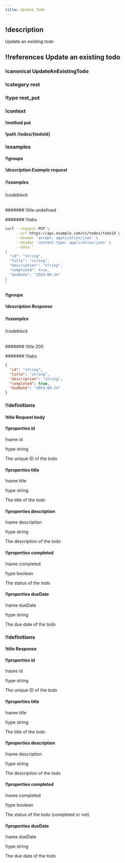 ```yaml
---
title: Update Todo
---
```

## !description


Update an existing todo


## !!references Update an existing todo

### !canonical UpdateAnExistingTodo

### !category rest

### !type rest_put

### !context

#### !method put

#### !path /todos/{todoId}

### !examples

#### !!groups

##### !description Example request

##### !!examples

###### !codeblock

####### !title undefined

####### !!tabs

```bash !code curl
curl --request PUT \
     --url https://api.example.com/v1/todos/todoId \
     --header 'accept: application/json' \
     --header 'content-type: application/json' \
     --data '
{
  "id": "string",
  "title": "string",
  "description": "string",
  "completed": true,
  "dueDate": "2019-08-24"
}
'
```

#### !!groups

##### !description Response

##### !!examples

###### !codeblock

####### !title 200

####### !!tabs

```json !code json
{
  "id": "string",
  "title": "string",
  "description": "string",
  "completed": true,
  "dueDate": "2019-08-24"
}
```

### !!definitions

#### !title Request body

#### !!properties id

!name id

!type string

The unique ID of the todo

#### !!properties title

!name title

!type string

The title of the todo

#### !!properties description

!name description

!type string

The description of the todo

#### !!properties completed

!name completed

!type boolean

The status of the todo

#### !!properties dueDate

!name dueDate

!type string

The due date of the todo

### !!definitions

#### !title Response

#### !!properties id

!name id

!type string

The unique ID of the todo

#### !!properties title

!name title

!type string

The title of the todo

#### !!properties description

!name description

!type string

The description of the todo

#### !!properties completed

!name completed

!type boolean

The status of the todo (completed or not)

#### !!properties dueDate

!name dueDate

!type string

The due date of the todo
